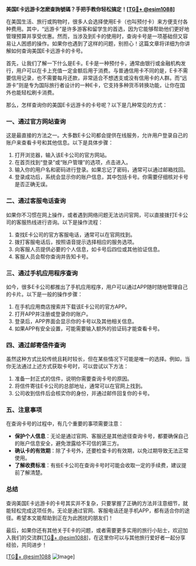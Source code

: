 **美国E卡远游卡怎麽查詢號碼？手把手教你轻松搞定！[[TG💪+ @esim1088](https://t.me/s/esim1088)]**

在美国生活、旅行或购物时，很多人会选择使用E卡（也叫预付卡）来方便支付各种费用。其中，“远游卡”是许多游客和留学生的首选，因为它能够帮助他们更好地管理预算并享受优惠。然而，当涉及到E卡的使用时，查询卡号是一项基础但又容易让人困惑的操作。如果你也遇到了这样的问题，别担心！这篇文章将详细为你讲解如何查询美国E卡远游卡的卡号。

首先，让我们了解一下什么是E卡。E卡是一种预付卡，通常由银行或金融机构发行，用户可以在卡上充值一定金额后用于消费。与普通信用卡不同的是，E卡不需要信用记录，也不需要每月还款，非常适合不想透支或没有信用卡的人群。而“远游卡”则是专为国际旅行者设计的一种E卡，它支持多种货币转换功能，让你在国外也能轻松刷卡消费。

那么，怎样查询你的美国E卡远游卡的卡号呢？以下是几种常见的方式：

### **一、通过官方网站查询**
这是最直接的方法之一。大多数E卡公司都会提供在线服务，允许用户登录自己的账户来查看卡号和其他信息。以下是具体步骤：
1. 打开浏览器，输入该E卡公司的官方网站。
2. 在首页找到“登录”或“账户管理”的选项，点击进入。
3. 输入你的用户名和密码进行登录。如果忘记了密码，通常可以通过邮箱找回。
4. 登录成功后，系统会显示你的账户信息，其中包括卡号。你需要仔细核对卡号是否正确无误。

### **二、通过客服电话查询**
如果你不习惯在网上操作，或者遇到网络问题无法访问官网，可以直接拨打E卡公司的客服热线进行咨询。以下是操作流程：
1. 查找E卡公司的官方客服电话，通常可以在官网找到。
2. 拨打客服电话后，按照语音提示选择相应的服务选项。
3. 向客服人员提供必要的个人信息，如卡号后四位或其他验证信息。
4. 客服人员会帮你查询并告知卡号。

### **三、通过手机应用程序查询**
如今，很多E卡公司都推出了手机应用程序，用户可以通过APP随时随地管理自己的卡片。以下是一般的操作步骤：
1. 在手机应用商店搜索并下载该E卡公司的官方APP。
2. 打开APP并注册或登录你的账户。
3. 登录后，APP界面会显示你的卡号以及其他相关信息。
4. 如果APP有安全设置，可能需要输入额外的验证码才能查看卡号。

### **四、通过邮寄信件查询**
虽然这种方式比较传统且耗时较长，但在某些情况下可能是唯一的选择。例如，当你无法通过上述方式获取卡号时，可以尝试以下方法：
1. 准备一封正式的信件，说明你需要查询卡号的原因。
2. 将信件寄往E卡公司的总部地址，通常可以在官网上找到。
3. 公司收到信件后会核实你的身份，并通过邮件回复你的卡号。

### **五、注意事项**
在查询卡号的过程中，有几个重要的事项需要注意：
- **保护个人信息**：无论是通过官网、客服还是其他途径查询卡号，都要确保自己的账户信息安全，避免泄露给不可信的第三方。
- **确认卡的有效期**：除了卡号外，还要检查卡的有效期，以免过期导致无法正常使用。
- **了解收费标准**：有些E卡公司在查询卡号时可能会收取一定的手续费，建议提前了解清楚。

### **总结**
查询美国E卡远游卡的卡号其实并不复杂，只要掌握了正确的方法并注意细节，就能轻松完成这项任务。无论是通过官网、客服电话还是手机APP，都有适合你的途径。希望本文能帮助到正在为此困扰的朋友们！

最后，如果你还有其他关于E卡的问题，或者需要更多实用的旅行小贴士，欢迎加入我们的交流群[[TG💪+ @esim1088](https://t.me/s/esim1088)]，在这里你可以与其他旅行爱好者一起分享经验，共同进步！

[[TG💪+ @esim1088](https://t.me/s/esim1088) ![Image](https://i.postimg.cc/4NQfJmqS/Snipaste-2025-05-13-00-14-12.png)]